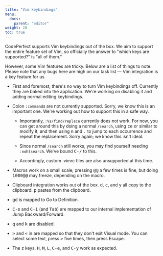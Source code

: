 ```yaml
---
title: "Vim keybindings"
menu:
  docs:
    parent: "editor"
weight: 20
toc: true
---
```


CodePerfect supports Vim keybindings out of the box. We aim to support the
entire feature set of Vim, so officially the answer to "which keys are supported?" is "all of them."

However, some Vim features are tricky. Below are a list of things to note.
Please note that any bugs here are high on our task list &mdash; Vim
integration is a key feature for us.

- First and foremost, there's no way to turn Vim keybindings off. Currently
  they are baked into the application. We're working on disabling it and adding
  normal editing keybindings.

- Colon `:command`s are not currently supported. Sorry, we know this is an important
  one. We're working out how to support this in a safe way.

  - Importantly, `:%s/find/replace` currently does not work. For now, you can
    get around this by doing a normal `/search`, using <kbd>ce</kbd> or similar to
    modify it, and then using <kbd>n</kbd> and <kbd>.</kbd> to jump to each occurrence and
    repeat the replacement. Sorry again; we know this isn't ideal.

  - Since normal `/search` still works, you may find yourself needing
    `:nohlsearch`. We've bound <kbd>C-/</kbd> to this.

  - Accordingly, custom .vimrc files are also unsupported at this time.

- Macros work on a small scale; pressing <kbd>@@</kbd> a few times is fine;
  but doing <kbd>1000@@</kbd> may freeze, depending on the macro.

- Clipboard integration works out of the box. <kbd>d</kbd>, <kbd>c</kbd>, and <kbd>y</kbd> all copy to the
  clipboard. <kbd>p</kbd> pastes from the clipboard.

- <kbd>gd</kbd> is mapped to Go to Definition.

- <kbd>C-o</kbd> and <kbd>C-i</kbd> (and <kbd>Tab</kbd>) are mapped to our internal implementation
  of Jump Backward/Forward.

- <kbd>q</kbd> and <kbd>k</kbd> are disabled.

- <kbd>&gt;</kbd> and <kbd>&lt;</kbd> in are mapped so that they don't exit Visual mode.
  You can select some text, press <kbd>&gt;</kbd> five times, then press Escape.

- The <kbd>z</kbd> keys, <kbd>H</kbd>, <kbd>M</kbd>, <kbd>L</kbd>, <kbd>C-e</kbd>, and <kbd>C-y</kbd> work as expected.
